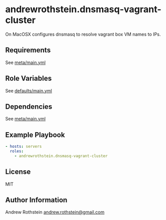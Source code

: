 andrewrothstein.dnsmasq-vagrant-cluster
=========

On MacOSX configures dnsmasq to resolve vagrant box VM names to IPs.

Requirements
------------

See [meta/main.yml](meta/main.yml)

Role Variables
--------------

See [defaults/main.yml](defaults/main.yml)

Dependencies
------------

See [meta/main.yml](meta/main.yml)

Example Playbook
----------------

```yml
- hosts: servers
  roles:
    - andrewrothstein.dnsmasq-vagrant-cluster
```

License
-------

MIT

Author Information
------------------

Andrew Rothstein <andrew.rothstein@gmail.com>
